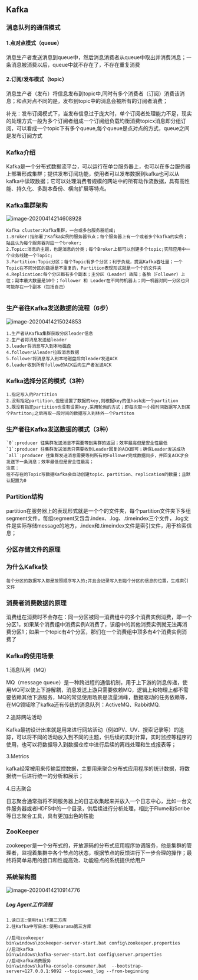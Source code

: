 ## Kafka

### 消息队列的通信模式

#### 1.点对点模式（queue）

消息生产者发送消息到queue中，然后消息消费者从queue中取出并消费消息；一条消息被消费以后，queue中就不存在了，不存在重复消费

#### 2.订阅/发布模式（topic）

消息生产者（发布）将信息发布到topic中,同时有多个消费者（订阅）消费该消息；和点对点不同的是，发布到topic中的消息会被所有的订阅者消费；

补充：发布订阅模式下，当发布信息过于庞大时，单个订阅者处理能力不足，现实的处理方式一般为多个订阅者组成一个订阅组负载均衡消费topicx消息即分组订阅，可以看成一个topic下有多个queue,每个queue是点对点的方式，queue之间是发布订阅方式

### Kafka介绍

Kafka是一个分布式数据流平台，可以运行在单台服务器上，也可以在多台服务器上部署形成集群；提供发布订阅功能，使用者可以发布数据到kafka也可以从kafka中读取数据；它可以处理消费者规模的网站中的所有动作流数据，具有高性能、持久化、多副本备份、横向扩展等特点。



### Kafka集群架构

![image-20200414214608928](../../../../../Images/image-20200414214608928.png)

```
Kafka cluster:Kafka集群，一台或多台服务器组成;
1.Broker:指部署了Kafka实例的服务器节点；每个服务器上有一个或者多个kafka的实例；姑且认为每个服务器对应一个broker;
2.Topic:消息的主题，也是消息的分类；每个Broker上都可以创建多个topic;实际应用中一个业务线建一个Topic;
3.Partition:Topic分区；每个Topic有多个分区；利于负载，提高Kafka吞吐量；一个Topic在不同分区的数据是不重复的，Partition表现形式就是一个个的文件夹
4.Replication:每个分区都有多个副本；主分区（Leader）故障；备胎（Follower）上位；副本最大数量是10个；follower 和 Leader在不同的机器上；同一机器对同一分区也只可能存在一个副本（包括自己）
	
```



### 生产者往Kafka发送数据的流程（6步）

![image-20200414215024853](../../../../../Images/image-20200414215024853.png)

```
1.生产者从Kafka集群获取分区leader信息
2.生产者将消息发送给leader
3.leader将消息写入到本地磁盘
4.follower从leader拉取消息数据
5.follower将消息写入到本地磁盘后向leader发送ACK
6.leader收到所有follow的ACK后向生产者发送ACK
```



### Kafka选择分区的模式（3种）

```
1.指定写入的Partition
2.没有指定partition,但是设置了数据的key,则根据key的值hash出一个partition
3.既没有指定partition也没有设置key,采用轮询的方式；即每次取一小段时间数据写入到某个Partiton;之后再取一段时间的数据写入到林外一个Partiton
```



### 生产者往Kafka发送数据的模式（3种）

```
`0`:producer 往集群发送消息不需要等到集群的返回；效率最高但是安全性最低
`1`:producer 往集群发送消息只需要收到Leader回复的ACK即可；确保Leader发送成功
`all`:producer 往集群发送消息需要等到所有的Follower完成数据同步，并回复ACK才会发送下一条消息；效率最低但是安全性最高；
注意：
往不存在的Topic写数据Kafka会自动创建topic、partition、replication的数量；且默认配置为0
```

### Partition结构

partition在服务器上的表现形式就是一个个的文件夹，每个partition文件夹下多组segment文件，每组segment又包含.index、.log、.timeindex三个文件，.log文件是实际存储message的地方，.index和.timeindex文件是索引文件，用于检索信息；

### 分区存储文件的原理



### 为什么Kafka快

```
每个分区的数据写入都是按照顺序写入的;并且会记录写入到每个分区的信息的位置，生成索引文件
```



### 消费者消费数据的原理

消费组在消费时不会存在：同一分区被同一消费组中的多个消费实例消费，即一个分区1，如果某个消费组中消费实例A消费了，该组中的其他消费实例就无法再消费分区1；如果一个topic有4个分区，那们在一个消费组中顶多有4个消费实例消费了



### Kafka的使用场景

1.消息队列（MQ）

MQ（message queue）是一种跨进程的通信机制，用于上下游的消息传递，使用MQ可以使上下游解耦，消息发送上游只需要依赖MQ，逻辑上和物理上都不需要依赖其他下游服务，MQ的常见使用场景是流量消峰，数据驱动的任务依赖等，在MQ领域除了kafka还有传统的消息队列：ActiveMQ、RabbitMQ.

2.追踪网站活动

Kafka最初设计出来就是用来进行网站活动（例如PV、UV、搜索记录等）的追踪，可以将不同的活动放入到不同的主题，供后续的实时计算，实时监控等程序的使用，也可以将数据导入到数据仓库中进行后续的离线处理和生成报表等；

3.Metrics

kafka经常被用来传输监控数据，主要用来聚合分布式应用程序的统计数据，将数据统一后进行统一的分析和展示；

4.日志聚合

日志聚合通常指将不同服务器上的日志收集起来并放入一个日志中心，比如一台文件服务器或者HDFS中的一个目录，供后续进行分析处理，相比于Flume和Scribe等日志聚合工具，具有更加出色的性能



### ZooKeeper

zookeeper是一个分布式的，开放源码的分布式应用程序协调服务，他是集群的管理者，监视着集群中各个节点的状态，根据节点的反馈进行下一步合理的操作；最终将简单易用的接口和性能高效、功能稳点的系统提供给用户



### 系统架构图

![image-20200414210914776](../../../../../Images/image-20200414210914776.png)

##### Log Agent工作流程

```
1.读日志:使用tailf第三方库
2.往Kafka中写日志:使用sarama第三方库
```



```
//启动zookeeper
bin\windows\zookeeper-server-start.bat config\zookeeper.properties  
//启动kafka
bin\windows\kafka-server-start.bat config\server.properties
//启动kafka消费服务
bin\windows\kafka-console-consumer.bat  --bootstrap-server=127.0.0.1:9092 --topic=web_log --from-beginning
```

